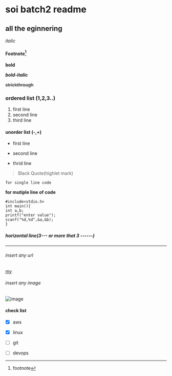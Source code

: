 # soi batch2 readme 
## all the eginnering 
*italic*
#### Footnote[^1]
**bold**

***bold-italic***

~~strickthrough~~

### ordered list (1,2,3..)
1. first line
2. second line
3. third line

#### unorder list (-,+)
- first line 
+ second line 
- thrid line 

> Black Quote(highlet mark)

`for single line code ` 

**for mutiple line of code**
```
#include<stdio.h>
int main(){
int a,b;
printf("enter value");
scanf("%d,%d",&a,&b);
}
```

##### horizontal line(3--- or more that 3 ------)
-------------
###### insert any url

[my](https://www.google.com/)



###### insert any image 

![image](https://images.pexels.com/photos/674010/pexels-photo-674010.jpeg?_gl=1*muoa7a*_ga*NjkyMDgxOTgwLjE3NDk2MzY0NzY.*_ga_8JE65Q40S6*czE3NDk2MzY0NzUkbzEkZzAkdDE3NDk2MzY0NzUkajYwJGwwJGgw)

#### check list

- [x] aws
- [x] linux
- [ ] git
- [ ] devops




[^1]:footnote
